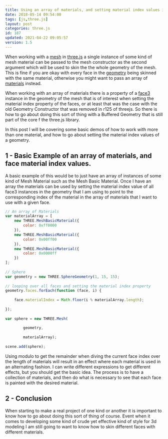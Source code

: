 ```yaml
---
title: Using an array of materials, and setting material index values in three.js
date: 2018-05-14 09:54:00
tags: [js,three.js]
layout: post
categories: three.js
id: 187
updated: 2021-04-22 09:05:57
version: 1.5
---
```


When working with a [mesh](/2018/05/04/threejs-mesh/) in [three.js](https://threejs.org/) a single instance of some kind of mesh material can be passed to the mesh constructor as the second argument which will be used to skin the the whole geometry of the mesh. This is fine if you are okay with every face in the [geometry](/2018/04/14/threejs-geometry/) being skinned with the same material, otherwise you might want to pass an array of [materials](/2018/04/30/threejs-materials/) instead. 

When working with an array of materials there is a property of a [face3](/2018/05/11/threejs-face3/) instance in the geometry of the mesh that is of interest when setting the material index property of the faces, or at least that was the case with the old Geometry Constructor that was removed in r125 of threejs. So there is how to go about doing this sort of thing with a Buffered Geometry that is still part of the core f the three.js library.

In this post I will be covering some basic demos of how to work with more than one material, and how to go about setting the material index values of a geometry.

<!-- more -->

## 1 - Basic Example of an array of materials, and face material index values.

A basic example of this would be to just have an array of instances of some kind of Mesh Material such as the Mesh Basic Material. Once I have an array the materials can be used by setting the material index value of all face3 instances in the geometry that I am using to point to the corresponding index of the material in the array of materials that I want to use with a given face.

```js
// An array of Materials
var materialArray = [
    new THREE.MeshBasicMaterial({
        color: 0xff0000
    }),
    new THREE.MeshBasicMaterial({
        color: 0x00ff00
    }),
    new THREE.MeshBasicMaterial({
        color: 0x0000ff
    })
];
 
// Sphere
var geometry = new THREE.SphereGeometry(1, 15, 15);
 
// looping over all faces and setting the material index property
geometry.faces.forEach(function (face, i) {
 
    face.materialIndex = Math.floor(i % materialArray.length);
 
});
 
var sphere = new THREE.Mesh(
 
        geometry,
 
        materialArray);
 
scene.add(sphere);
```

Using modulo to get the remainder when diving the current face index over the length of materials will result in an effect where each material is used in an alternating fashion. I can write different expressions to get different effects, but you should get the basic idea. The process is to have a collection of materials, and then do what is necessary to see that each face is painted with the desired material.

## 2 - Conclusion

When starting to make a real project of one kind or another it is important to know how to go about doing this sort of thing of course. Event when it comes to developing some kind of crude yet effective kind of style for 3d modeling I am still going to want to know how to skin different faces with different materials.

